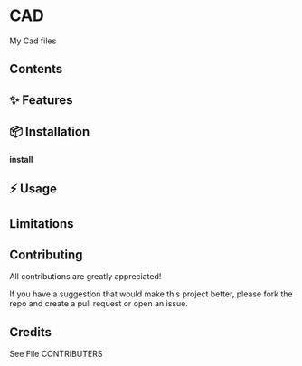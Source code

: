 # CAD

My Cad files


## Contents

## ✨ Features 

## 📦 Installation
 
#### install

## ⚡️ Usage

## Limitations

## Contributing

All contributions are greatly appreciated!

If you have a suggestion that would make this project better, 
please fork the repo and create a pull request or open an issue.

## Credits

See File CONTRIBUTERS
